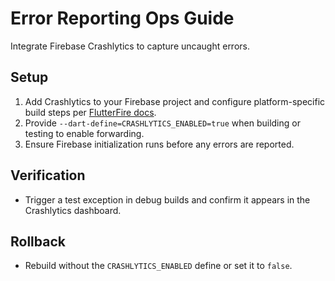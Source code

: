 # Error Reporting Ops Guide

Integrate Firebase Crashlytics to capture uncaught errors.

## Setup
1. Add Crashlytics to your Firebase project and configure platform-specific build steps per [FlutterFire docs](https://firebase.flutter.dev/docs/crashlytics/overview).
2. Provide `--dart-define=CRASHLYTICS_ENABLED=true` when building or testing to enable forwarding.
3. Ensure Firebase initialization runs before any errors are reported.

## Verification
- Trigger a test exception in debug builds and confirm it appears in the Crashlytics dashboard.

## Rollback
- Rebuild without the `CRASHLYTICS_ENABLED` define or set it to `false`.
